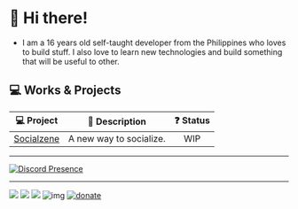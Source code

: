 # 👋 Hi there!
- I am a 16 years old self-taught developer from the Philippines who loves to build stuff.
I also love to learn new technologies and build something that will be useful to other.

## 💻 Works & Projects
|  💻 Project  | 📜 Description | ❓ Status |
|:------------------------------------:|:------------------------:|:---:|
| [Socialzene](https://socialzene.xyz) | A new way to socialize.  | WIP |

---

[![Discord Presence](https://lanyard.cnrad.dev/api/1271649613673140271)](https://discord.com/users/1271649613673140271)

---

<a href="https://mastodon.social/@rhylso"><img src="https://img.shields.io/badge/mastodon-blue?style=for-the-badge" /></a>
<a href="https://x.com/rhylso"><img src="https://img.shields.io/badge/twitter-blue?style=for-the-badge" /></a>
<a href="https://rhylso.xyz"><img src="https://img.shields.io/badge/website-blue?style=for-the-badge" /></a>
![img](https://komarev.com/ghpvc/?username=notrhylso&style=for-the-badge)
[![donate](https://liberapay.com/assets/widgets/donate.svg)](https://liberapay.com/rhylso/donate)
